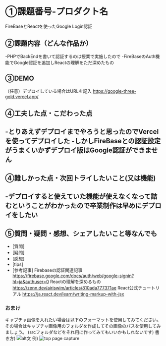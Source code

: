 # ①課題番号-プロダクト名
FireBaseとReactを使ったGoogle Login認証

## ②課題内容（どんな作品か）
-PHPでBackEndを書いて認証するのは授業で実施したので
-FireBaseのAuth機能でGoogle認証を追加しReactの理解をただ深めたもの

## ③DEMO
（任意）デプロイしている場合はURLを記入
https://google-three-gold.vercel.app/

## ④工夫した点・こだわった点
-とりあえずデプロイまでやろうと思ったのでVercelを使ってデプロイした
-しかしFireBaseとの認証設定がうまくいかずデプロイ版はGoogle認証ができません
-

## ④難しかった点・次回トライしたいこと(又は機能)
-デプロイすると使えていた機能が使えなくなって詰むということがわかったので卒業制作は早めにデプロイをしたい
-

## ⑤質問・疑問・感想、シェアしたいこと等なんでも
- [質問]
- [疑問]
- [感想]
- [tips]
- [参考記事]
Firebaseの認証関連記事
https://firebase.google.com/docs/auth/web/google-signin?hl=ja&authuser=0
Reactの理解を深めるもの
https://zenn.dev/airiswim/articles/810ada777371ae
React公式チュートリアル
https://ja.react.dev/learn/writing-markup-with-jsx


### おまけ
キャプチャ画像を入れたい場合は以下のフォーマットを使用してみてください。
その場合はキャプチャ画像用のフォルダを作成してその画像のパスを使用してみましょう。
(srcフォルダなどをそれ用に作ってみてもいいかもしれないです)
書き方)
![alt文](画像URL)
例)
![top page capture](./src/capture1.png)
